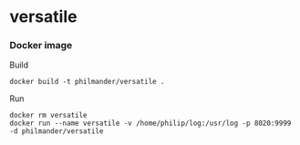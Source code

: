 versatile
============

### Docker image

Build
```
docker build -t philmander/versatile .
```

Run
```
docker rm versatile
docker run --name versatile -v /home/philip/log:/usr/log -p 8020:9999 -d philmander/versatile
```